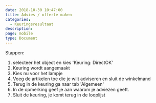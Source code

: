```yaml
---
date: 2018-10-30 10:47:00
title: Advies / offerte maken
categories:
  - Keuringsresultaat
description:
page: mobile
type: Document
---
```


Stappen:
1. selecteer het object en kies 'Keuring: DirectOK'
2. Keuring wordt aangemaakt
3. Kies nu voor het lampje <i class="fas fa-lightbulb"></i>
4. Voeg de artikelen toe die je wilt adviseren en sluit de winkelmand
5. Terug in de keuring ga naar tab 'Algemeen'
6. In de opmerking geef je aan waarom je adviezen geeft.
7.  Sluit de keuring, je komt terug in de looplijst
